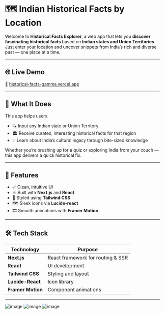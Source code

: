 # 🗺️ Indian Historical Facts by Location

Welcome to **Historical Facts Explorer**, a web app that lets you **discover fascinating historical facts** based on **Indian states and Union Territories**.  
Just enter your location and uncover snippets from India’s rich and diverse past — one place at a time.

---

## 🌐 Live Demo

🔗 [historical-facts-gamma.vercel.app](https://historical-facts-gamma.vercel.app/)

---

## 🧠 What It Does

This app helps users:

- 🔍 Input any Indian state or Union Territory  
- 🏛️ Receive curated, interesting historical facts for that region  
- 💡 Learn about India’s cultural legacy through bite-sized knowledge  

Whether you’re brushing up for a quiz or exploring India from your couch — this app delivers a quick historical fix.

---

## 🚀 Features

- ✅ Clean, intuitive UI  
- ⚛️ Built with **Next.js** and **React**  
- 🎨 Styled using **Tailwind CSS**  
- 🗺️ Sleek icons via **Lucide-react**  
- 🎞️ Smooth animations with **Framer Motion**

---

## 🛠️ Tech Stack

| Technology        | Purpose                                |
|-------------------|----------------------------------------|
| **Next.js**       | React framework for routing & SSR      |
| **React**         | UI development                         |
| **Tailwind CSS**  | Styling and layout                     |
| **Lucide-React**  | Icon library                           |
| **Framer Motion** | Component animations                   |

---

![image](https://github.com/user-attachments/assets/c38f4be6-72e2-43ae-ba63-07c716c1c1e8)
![image](https://github.com/user-attachments/assets/cb3625bb-6acf-4c7c-aded-2b4b0b1d77fb)
![image](https://github.com/user-attachments/assets/ebda4209-1f7d-4763-8065-dd6e4756d4c3)





